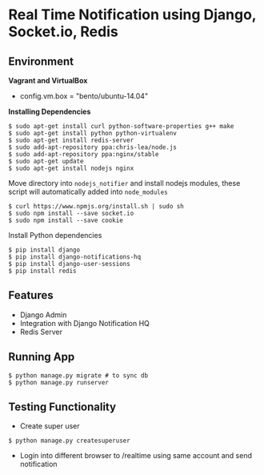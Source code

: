 # Real Time Notification using Django, Socket.io, Redis

Environment
--------
**Vagrant and VirtualBox**
  * config.vm.box = "bento/ubuntu-14.04"
  
**Installing Dependencies**
```
$ sudo apt-get install curl python-software-properties g++ make
$ sudo apt-get install python python-virtualenv
$ sudo apt-get install redis-server
$ sudo add-apt-repository ppa:chris-lea/node.js
$ sudo add-apt-repository ppa:nginx/stable
$ sudo apt-get update
$ sudo apt-get install nodejs nginx
```

Move directory into `nodejs_notifier` and install nodejs modules, these script will automatically added into `node_modules`
```
$ curl https://www.npmjs.org/install.sh | sudo sh
$ sudo npm install --save socket.io
$ sudo npm install --save cookie
```

Install Python dependencies
```
$ pip install django
$ pip install django-notifications-hq
$ pip install django-user-sessions
$ pip install redis
```

Features
--------
* Django Admin
* Integration with Django Notification HQ
* Redis Server

Running App
--------
```
$ python manage.py migrate # to sync db
$ python manage.py runserver
```

Testing Functionality
--------
* Create super user
```
$ python manage.py createsuperuser
```
* Login into different browser to /realtime using same account and send notification
